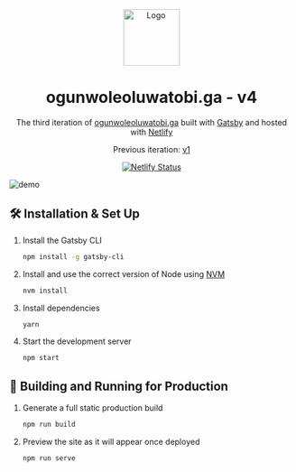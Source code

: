 <div align="center">
  <img alt="Logo" src="https://gitcdn.link/repo/OgunwoleOluwatobi/v3/master/src/images/logo.png" width="100" />
</div>
<h1 align="center">
  ogunwoleoluwatobi.ga - v4
</h1>
<p align="center">
  The third iteration of <a href="https://ogunwoleoluwatobi.ga" target="_blank">ogunwoleoluwatobi.ga</a> built with <a href="https://www.gatsbyjs.org/" target="_blank">Gatsby</a> and hosted with <a href="https://www.netlify.com/" target="_blank">Netlify</a>
</p>
<p align="center">
  Previous iteration:
  <a href="https://github.com/OgunwoleOluwatobi/MyPortfolio" target="_blank">v1</a>
</p>
<p align="center">
  <a href="https://app.netlify.com/sites/archie/deploys" target="_blank">
    <img src="https://api.netlify.com/api/v1/badges/ae40c064-37b3-47a3-b107-dc8e9a291f44/deploy-status" alt="Netlify Status" />
  </a>
</p>

![demo](https://gitcdn.link/repo/OgunwoleOluwatobi/v3/master/src/images/demo.png)

## 🛠 Installation & Set Up

1. Install the Gatsby CLI

   ```sh
   npm install -g gatsby-cli
   ```

2. Install and use the correct version of Node using [NVM](https://github.com/nvm-sh/nvm)

   ```sh
   nvm install
   ```

3. Install dependencies

   ```sh
   yarn
   ```

4. Start the development server

   ```sh
   npm start
   ```

## 🚀 Building and Running for Production

1. Generate a full static production build

   ```sh
   npm run build
   ```

1. Preview the site as it will appear once deployed

   ```sh
   npm run serve
   ```
